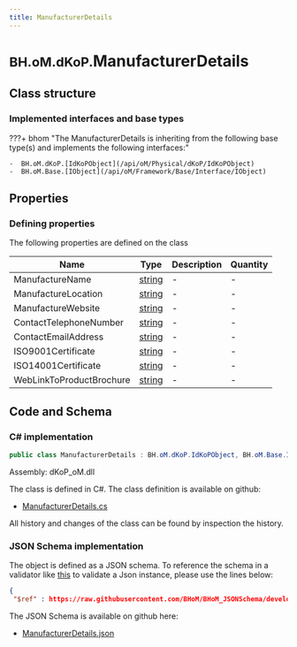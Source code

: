 ```yaml
---
title: ManufacturerDetails
---
```


# <small>BH.oM.dKoP.</small>**ManufacturerDetails**



## Class structure

### Implemented interfaces and base types

???+ bhom "The ManufacturerDetails is inheriting from the following base type(s) and implements the following interfaces:"

    -  BH.oM.dKoP.[IdKoPObject](/api/oM/Physical/dKoP/IdKoPObject)
    -  BH.oM.Base.[IObject](/api/oM/Framework/Base/Interface/IObject)


## Properties



### Defining properties

The following properties are defined on the class

| Name             | Type             | Description      | Quantity         |
|------------------|------------------|------------------|------------------|
| ManufactureName | [string](https://learn.microsoft.com/en-us/dotnet/api/System.String?view=netstandard-2.0) | - | - |
| ManufactureLocation | [string](https://learn.microsoft.com/en-us/dotnet/api/System.String?view=netstandard-2.0) | - | - |
| ManufactureWebsite | [string](https://learn.microsoft.com/en-us/dotnet/api/System.String?view=netstandard-2.0) | - | - |
| ContactTelephoneNumber | [string](https://learn.microsoft.com/en-us/dotnet/api/System.String?view=netstandard-2.0) | - | - |
| ContactEmailAddress | [string](https://learn.microsoft.com/en-us/dotnet/api/System.String?view=netstandard-2.0) | - | - |
| ISO9001Certificate | [string](https://learn.microsoft.com/en-us/dotnet/api/System.String?view=netstandard-2.0) | - | - |
| ISO14001Certificate | [string](https://learn.microsoft.com/en-us/dotnet/api/System.String?view=netstandard-2.0) | - | - |
| WebLinkToProductBrochure | [string](https://learn.microsoft.com/en-us/dotnet/api/System.String?view=netstandard-2.0) | - | - |


## Code and Schema

### C# implementation

``` C# title="C#"
public class ManufacturerDetails : BH.oM.dKoP.IdKoPObject, BH.oM.Base.IObject
```

Assembly: dKoP_oM.dll

The class is defined in C#. The class definition is available on github:

- [ManufacturerDetails.cs](https://github.com/BHoM/dKoP_Toolkit/blob/develop/dKoP_oM/AdministrativeInformation\ManufacturerDetails.cs)

All history and changes of the class can be found by inspection the history.
### JSON Schema implementation

The object is defined as a JSON schema. To reference the schema in a validator like [this](https://www.jsonschemavalidator.net/) to validate a Json instance, please use the lines below:

``` json title="JSON Schema"
{
 "$ref" : https://raw.githubusercontent.com/BHoM/BHoM_JSONSchema/develop/dKoP_oM/ManufacturerDetails.json}
```

The JSON Schema is available on github here:

- [ManufacturerDetails.json](https://github.com/BHoM/BHoM_JSONSchema/blob/develop/dKoP_oM/ManufacturerDetails.json)
